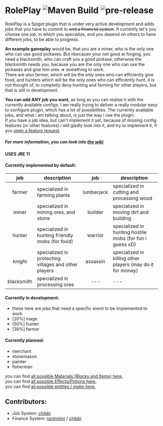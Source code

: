 # RolePlay ![Maven Build](https://github.com/chibbi/RolePlay/workflows/Maven%20Build/badge.svg?branch=main&event=push) ![pre-release](https://github.com/chibbi/RolePlay/workflows/pre-release/badge.svg?branch=main)
RolePlay is a Spigot plugin that is under very active development and adds jobs that you have to commit to ~~and a financial system~~.
It currently let's you choose one job, in which you specialize, and you depend on others to have different jobs, to be able to progress.    

**An example gameplay** would be, that you are a miner, who is the only one who can use good pickaxes. But nbecause your not good at forging, you need a blacksmith, who can craft you a good pickaxe, otherwise the blacksmith needs you, because you are the only one who can use the pickaxes and give him ores => something to work.    
There are also farmer, which will be the only ones who can efficiently give food, and hunters which will be the only ones who can efficiently hunt. it is not thought of, to completly deny hunting and farming for other players, but that is still in development.  
  
**You can add ANY job you want**, as long as you can realise it with the currently available configs. I am really trying to deliver a really modular easy to configure plugin, which has a lot of possibilities.
The currently available jobs, and what i am talking about, is just the way i use the plugin.  
If you have a job idea, but can't implement it yet, because of missing config features (or other features) i will gladly look into it, and try to implement it, if you [open a feature  request](https://github.com/chibbi/RolePlay/issues/new?assignees=&labels=feature&template=feature_request.md&title=).  
##### For more information, you can look into [the wiki](https://github.com/chibbi/RolePlay/wiki)
#### USES JRE 11  

#### Currently implemented by default:
| job | description | job | description |
| :--: | --------- | :--: | ----------- |
| farmer | specialized in farming plants | lumberjack | specialized in cutting and processing wood  |
| miner | specialized in mining ores, and stone | builder | specialized in moving dirt and building |
| hunter | specialized in hunting friendly mobs (for food) | warrior | specialized in hunting hostile mobs (for fun i guess xD) |
| knight | specialized in protecting villages and other players | assassin | specialized in killing other players (may do it for money) |
| blacksmith | specialized in processing ores | --- | --- |

#### Currently in development:
 - these here are jobs that need a specific event to be implemented to work
 - [20%] mage
 - [50%] hunter
 - [39%] farmer

#### Currently planned:
 - merchant
 - stonemason
 - painter
 - fisherman
  
you can find [all possible Materials (Blocks and Items) here.](https://hub.spigotmc.org/javadocs/spigot/org/bukkit/Material.html)  
you can find [all possible Effects/Potions here.](https://github.com/chibbi/RolePlay/wiki/Effects-Potions)  
you can find [all possible entities / mobs here.](https://hub.spigotmc.org/javadocs/spigot/org/bukkit/entity/EntityType.html)

## Contributors:
 - Job System: [chibbi](https://github.com/chibbi)
 - Finance System: [raninninn](https://github.com/raninninn) / [chibbi](https://github.com/chibbi)
